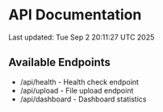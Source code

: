 # API Documentation

Last updated: Tue Sep  2 20:11:27 UTC 2025

## Available Endpoints
- /api/health - Health check endpoint
- /api/upload - File upload endpoint
- /api/dashboard - Dashboard statistics
